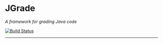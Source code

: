 # JGrade
_A framework for grading Java code_

[![Build Status](https://travis-ci.com/tkutche1/autograder.svg?token=o33zRRbwCfdkkKhsDNVp&branch=master)](https://travis-ci.com/tkutche1/autograder)

---


